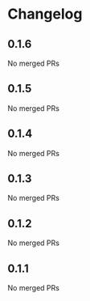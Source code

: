 # Changelog

<!-- <START NEW CHANGELOG ENTRY> -->

## 0.1.6

No merged PRs

<!-- <END NEW CHANGELOG ENTRY> -->

## 0.1.5

No merged PRs

## 0.1.4

No merged PRs

## 0.1.3

No merged PRs

## 0.1.2

No merged PRs

## 0.1.1

No merged PRs
